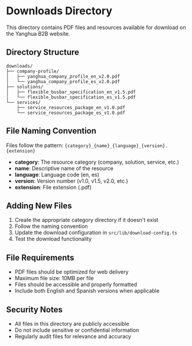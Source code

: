 # Downloads Directory

This directory contains PDF files and resources available for download on the Yanghua B2B website.

## Directory Structure

```
downloads/
├── company-profile/
│   ├── yanghua_company_profile_en_v2.0.pdf
│   └── yanghua_company_profile_es_v2.0.pdf
├── solutions/
│   ├── flexible_busbar_specification_en_v1.5.pdf
│   └── flexible_busbar_specification_es_v1.5.pdf
└── services/
    ├── service_resources_package_en_v1.0.pdf
    └── service_resources_package_es_v1.0.pdf
```

## File Naming Convention

Files follow the pattern: `{category}_{name}_{language}_{version}.{extension}`

- **category**: The resource category (company, solution, service, etc.)
- **name**: Descriptive name of the resource
- **language**: Language code (en, es)
- **version**: Version number (v1.0, v1.5, v2.0, etc.)
- **extension**: File extension (.pdf)

## Adding New Files

1. Create the appropriate category directory if it doesn't exist
2. Follow the naming convention
3. Update the download configuration in `src/lib/download-config.ts`
4. Test the download functionality

## File Requirements

- PDF files should be optimized for web delivery
- Maximum file size: 10MB per file
- Files should be accessible and properly formatted
- Include both English and Spanish versions when applicable

## Security Notes

- All files in this directory are publicly accessible
- Do not include sensitive or confidential information
- Regularly audit files for relevance and accuracy